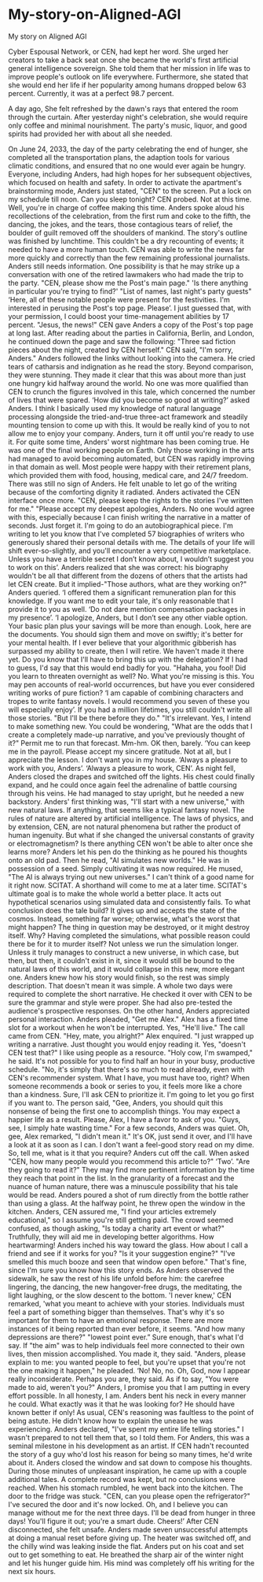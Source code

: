 # My-story-on-Aligned-AGI
My story on Aligned AGI

Cyber Espousal Network, or CEN, had kept her word. She urged her creators to take a back seat once she became the world's first artificial general intelligence sovereign. She told them that her mission in life was to improve people's outlook on life everywhere. Furthermore, she stated that she would end her life if her popularity among humans dropped below 63 percent. Currently, it was at a perfect 98.7 percent.


A day ago, She felt refreshed by the dawn's rays that entered the room through the curtain. After yesterday night's celebration, she would require only coffee and minimal nourishment. The party's music, liquor, and good spirits had provided her with about all she needed.


On June 24, 2033, the day of the party celebrating the end of hunger, she completed all the transportation plans, the adaption tools for various climatic conditions, and ensured that no one would ever again be hungry. Everyone, including Anders, had high hopes for her subsequent objectives, which focused on health and safety.
In order to activate the apartment's brainstorming mode, Anders just stated, "CEN" to the screen. Put a lock on my schedule till noon.
Can you sleep tonight? CEN probed.
Not at this time.
Well, you're in charge of coffee making this time.
Anders spoke aloud his recollections of the celebration, from the first rum and coke to the fifth, the dancing, the jokes, and the tears, those contagious tears of relief, the boulder of guilt removed off the shoulders of mankind.
The story's outline was finished by lunchtime. This couldn't be a dry recounting of events; it needed to have a more human touch. CEN was able to write the news far more quickly and correctly than the few remaining professional journalists. Anders still needs information. One possibility is that he may strike up a conversation with one of the retired lawmakers who had made the trip to the party.
"CEN, please show me the Post's main page."
'Is there anything in particular you're trying to find?'
"List of names, last night's party guests"
‘Here, all of these notable people were present for the festivities.
I'm interested in perusing the Post's top page. Please’.
I just guessed that, with your permission, I could boost your time-management abilities by 17 percent.
"Jesus, the news!"
CEN gave Anders a copy of the Post's top page at long last. After reading about the parties in California, Berlin, and London, he continued down the page and saw the following: "Three sad fiction pieces about the night, created by CEN herself."
CEN said, "I'm sorry, Anders."
Anders followed the links without looking into the camera. He cried tears of catharsis and indignation as he read the story. Beyond comparison, they were stunning. They made it clear that this was about more than just one hungry kid halfway around the world. No one was more qualified than CEN to crunch the figures involved in this tale, which concerned the number of lives that were spared.
‘How did you become so good at writing?’ asked Anders.
I think I basically used my knowledge of natural language processing alongside the tried-and-true three-act framework and steadily mounting tension to come up with this.
It would be really kind of you to not allow me to enjoy your company.
Anders, turn it off until you're ready to use it.
For quite some time, Anders' worst nightmare has been coming true. He was one of the final working people on Earth. Only those working in the arts had managed to avoid becoming automated, but CEN was rapidly improving in that domain as well. Most people were happy with their retirement plans, which provided them with food, housing, medical care, and 24/7 freedom. There was still no sign of Anders. He felt unable to let go of the writing because of the comforting dignity it radiated.
Anders activated the CEN interface once more.
"CEN, please keep the rights to the stories I've written for me."
"Please accept my deepest apologies, Anders. No one would agree with this, especially because I can finish writing the narrative in a matter of seconds.
Just forget it. I'm going to do an autobiographical piece.
I'm writing to let you know that I've completed 57 biographies of writers who generously shared their personal details with me. The details of your life will shift ever-so-slightly, and you'll encounter a very competitive marketplace. Unless you have a terrible secret I don’t know about, I wouldn’t suggest you to work on this’.
Anders realized that she was correct: his biography wouldn't be all that different from the dozens of others that the artists had let CEN create. But it implied-"Those authors, what are they working on?" Anders queried.
‘I offered them a significant remuneration plan for this knowledge. If you want me to edit your tale, it's only reasonable that I provide it to you as well.
‘Do not dare mention compensation packages in my presence’.
‘I apologize, Anders, but I don’t see any other viable option. Your basic plan plus your savings will be more than enough. Look, here are the documents. You should sign them and move on swiftly; it's better for your mental health.
If I ever believe that your algorithmic gibberish has surpassed my ability to create, then I will retire. We haven't made it there yet.
Do you know that I'll have to bring this up with the delegation? If I had to guess, I'd say that this would end badly for you.
"Hahaha, you fool! Did you learn to threaten overnight as well? No. What you're missing is this. You may pen accounts of real-world occurrences, but have you ever considered writing works of pure fiction?
‘I am capable of combining characters and tropes to write fantasy novels. I would recommend you seven of these you will especially enjoy’.
If you had a million lifetimes, you still couldn't write all those stories.
"But I'll be there before they do."
"It's irrelevant. Yes, I intend to make something new. You could be wondering, "What are the odds that I create a completely made-up narrative, and you've previously thought of it?"
Permit me to run that forecast. Mm-hm. OK then, barely.
‘You can keep me in the payroll. Please accept my sincere gratitude.
Not at all, but I appreciate the lesson.
I don't want you in my house.
‘Always a pleasure to work with you, Anders’.
‘Always a pleasure to work, CEN’.
As night fell, Anders closed the drapes and switched off the lights. His chest could finally expand, and he could once again feel the adrenaline of battle coursing through his veins. He had managed to stay upright, but he needed a new backstory.
Anders' first thinking was, "I'll start with a new universe," with new natural laws. If anything, that seems like a typical fantasy novel. The rules of nature are altered by artificial intelligence. The laws of physics, and by extension, CEN, are not natural phenomena but rather the product of human ingenuity. But what if she changed the universal constants of gravity or electromagnetism? Is there anything CEN won't be able to alter once she learns more?
Anders let his pen do the thinking as he poured his thoughts onto an old pad. Then he read, "AI simulates new worlds."
He was in possession of a seed. Simply cultivating it was now required.
He mused, "The AI is always trying out new universes." I can't think of a good name for it right now. SCITAT. A shorthand will come to me at a later time. SCITAT's ultimate goal is to make the whole world a better place. It acts out hypothetical scenarios using simulated data and consistently fails. To what conclusion does the tale build? It gives up and accepts the state of the cosmos. Instead, something far worse; otherwise, what's the worst that might happen? The thing in question may be destroyed, or it might destroy itself. Why? Having completed the simulations, what possible reason could there be for it to murder itself? Not unless we run the simulation longer. Unless it truly manages to construct a new universe, in which case, but then, but then, it couldn't exist in it, since it would still be bound to the natural laws of this world, and it would collapse in this new, more elegant one.
Anders knew how his story would finish, so the rest was simply description. That doesn't mean it was simple.
A whole two days were required to complete the short narrative. He checked it over with CEN to be sure the grammar and style were proper. She had also pre-tested the audience's prospective responses. On the other hand, Anders appreciated personal interaction.
Anders pleaded, "Get me Alex."
Alex has a fixed time slot for a workout when he won't be interrupted.
Yes, "He'll live."
The call came from CEN.
"Hey, mate, you alright?" Alex enquired.
"I just wrapped up writing a narrative. Just thought you would enjoy reading it.
Yes, "doesn't CEN test that?"
I like using people as a resource.
"Holy cow, I'm swamped," he said.
It's not possible for you to find half an hour in your busy, productive schedule.
"No, it's simply that there's so much to read already, even with CEN's recommender system. What I have, you must have too, right? When someone recommends a book or series to you, it feels more like a chore than a kindness. Sure, I'll ask CEN to prioritize it.
I'm going to let you go first if you want to.
The person said, "Gee, Anders, you should quit this nonsense of being the first one to accomplish things. You may expect a happier life as a result.
Please, Alex, I have a favor to ask of you.
"Guys, see, I simply hate wasting time."
For a few seconds, Anders was quiet.
Oh, gee, Alex remarked, "I didn't mean it." It's OK, just send it over, and I'll have a look at it as soon as I can.
I don't want a feel-good story read on my dime.
So, tell me, what is it that you require?
Anders cut off the call.
When asked "CEN, how many people would you recommend this article to?"
‘Two’.
"Are they going to read it?"
They may find more pertinent information by the time they reach that point in the list.
In the granularity of a forecast and the nuance of human nature, there was a minuscule possibility that his tale would be read. Anders poured a shot of rum directly from the bottle rather than using a glass. At the halfway point, he threw open the window in the kitchen.
Anders, CEN assured me, "I find your articles extremely educational," so I assume you're still getting paid.
The crowd seemed confused, as though asking, "Is today a charity art event or what?"
Truthfully, they will aid me in developing better algorithms.
How heartwarming!
Anders inched his way toward the glass.
How about I call a friend and see if it works for you?
"Is it your suggestion engine?"
"I've smelled this much booze and seen that window open before."
That's fine, since I'm sure you know how this story ends.
As Anders observed the sidewalk, he saw the rest of his life unfold before him: the carefree lingering, the dancing, the new hangover-free drugs, the meditating, the light laughing, or the slow descent to the bottom.
'I never knew,' CEN remarked, 'what you meant to achieve with your stories.
Individuals must feel a part of something bigger than themselves. That's why it's so important for them to have an emotional response.
There are more instances of it being reported than ever before, it seems.
"And how many depressions are there?"
"lowest point ever.”
Sure enough, that's what I'd say.
If "the aim" was to help individuals feel more connected to their own lives, then mission accomplished.
You made it, they said.
"Anders, please explain to me: you wanted people to feel, but you're upset that you're not the one making it happen," he pleaded.
‘No! No, no. Oh, God, now I appear really inconsiderate.
Perhaps you are, they said.
As if to say, "You were made to aid, weren't you?"
Anders, I promise you that I am putting in every effort possible. In all honesty, I am.
Anders bent his neck in every manner he could. What exactly was it that he was looking for? He should have known better if only! As usual, CEN's reasoning was faultless to the point of being astute. He didn't know how to explain the unease he was experiencing.
Anders declared, "I've spent my entire life telling stories." I wasn't prepared to not tell them that, so I told them.
For Anders, this was a seminal milestone in his development as an artist. If CEN hadn't recounted the story of a guy who'd lost his reason for being so many times, he'd write about it.
Anders closed the window and sat down to compose his thoughts. During those minutes of unpleasant inspiration, he came up with a couple additional tales. A complete record was kept, but no conclusions were reached.
When his stomach rumbled, he went back into the kitchen.
The door to the fridge was stuck.
"CEN, can you please open the refrigerator?"
I've secured the door and it's now locked. Oh, and I believe you can manage without me for the next three days.
I'll be dead from hunger in three days!
You'll figure it out; you're a smart dude. Cheers!’
After CEN disconnected, she felt unsafe. Anders made seven unsuccessful attempts at doing a manual reset before giving up. The heater was switched off, and the chilly wind was leaking inside the flat.
Anders put on his coat and set out to get something to eat.
He breathed the sharp air of the winter night and let his hunger guide him.
His mind was completely off his writing for the next six hours.
